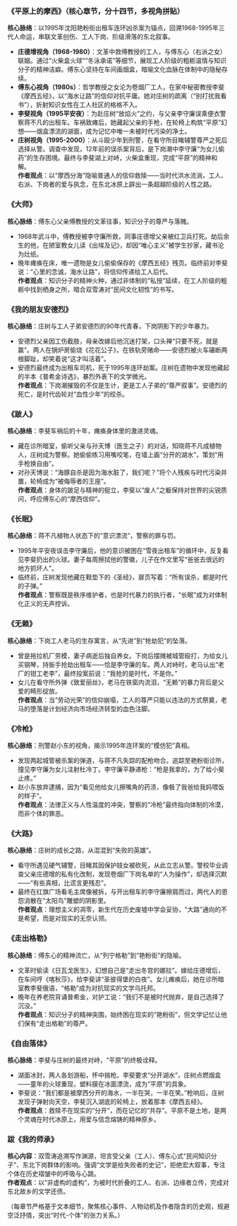 
### **《平原上的摩西》（核心章节，分十四节，多视角拼贴）**  
**核心脉络**：以1995年沈阳艳粉街出租车连环凶杀案为锚点，回溯1968-1995年三代人命运，串联文革创伤、工人下岗、阶级滑落的东北叙事。  
- **庄德增视角（1968-1980）**：文革中救傅教授的工人，与傅东心（右派之女）联姻。通过“火柴盒火球”“冬泳承诺”等细节，展现工人阶级的粗粝温情与知识分子的精神洁癖。傅东心坚持在车间画烟盒，暗喻文化血脉在体制中的隐秘存续。  
- **傅东心视角（1980s）**：哲学教授之女沦为卷烟厂工人，在家中秘密教授李斐《摩西五经》，以“海水让路”的信仰对抗平庸。她对庄树的疏离（“别打扰我看书”），折射知识女性在工人社区的格格不入。  
- **李斐视角（1995平安夜）**：为赴庄树“放焰火”之约，与父亲李守廉误乘便衣警察蒋不凡的出租车。车祸致瘫后，她藏起父亲的手枪，在轮椅上构筑“平原”幻想——烟盒漂流的湖面，成为记忆中唯一未被时代污染的净土。  
- **庄树视角（1995-2000）**：从斗殴少年到刑警，在看守所目睹辅警尊严之死后选择从警。调查中发现，12年前的误杀案背后，是下岗潮中李守廉“为女儿偷药”的生存困境。最终与李斐湖上对峙，火柴盒重现，完成“平原”的精神和解。  
**作者观点**：以“摩西分海”隐喻普通人的信仰救赎——当时代洪水流淌，工人、右派、下岗者的爱与执念，在东北冰原上辟出一条超越阶级的人性之路。


### **《大师》**  
**核心脉络**：傅东心父亲傅教授的文革往事，知识分子的尊严与落魄。  
- 1968年武斗中，傅教授被李守廉所救，同事庄德增父亲被红卫兵打死。劫后余生的他，在陋室教女儿读《出埃及记》，却因“唯心主义”被学生抄家，藏书沦为灶纸。  
- 晚年瘫痪在床，唯一遗物是女儿偷偷保存的《摩西五经》残页。临终前对李斐说：“心里的念诚，海水让路”，将信仰传递给工人后代。  
**作者观点**：知识分子的精神火种，通过非体制的“私授”延续，在工人阶级的粗粝中找到栖身之所，暗合双雪涛对“民间文化韧性”的书写。


### **《我的朋友安德烈》**  
**核心脉络**：庄树与工人子弟安德烈的90年代青春，下岗阴影下的少年暴力。  
- 安德烈父亲因工伤截肢，母亲改嫁后他沉迷打架，口头禅“只要不死，就是赢”。两人在锅炉房偷烧《花花公子》，在铁轨旁赌命——安德烈被火车碾断两根脚趾，却笑着说“这才叫活着”。  
- 安德烈最终成为出租车司机，死于1995年连环劫案。庄树在遗物中发现他藏起的半本《普希金诗选》，暴烈外表下的文学微光。  
**作者观点**：下岗潮摧毁的不仅是生计，更是工人子弟的“尊严叙事”。安德烈的死亡，是时代齿轮对“血性少年”的绞杀。


### **《跛人》**  
**核心脉络**：李斐车祸后的十年，瘫痪身体里的激进灵魂。  
- 藏在诊所暗室，偷听父亲与孙天博（医生之子）的对话，知晓蒋不凡成植物人，庄树成为警察。她偷偷练习用嘴咬笔，在墙上画“分开的湖水”，策划“用手枪换自由”。  
- 对孙天博说：“海豚自杀是因为海水脏了，我们呢？”将个人残疾与时代污染并置，轮椅成为“被侮辱者的王座”。  
**作者观点**：身体的跛足与精神的挺立，李斐以“废人”之躯保持对世界的尖锐质问，呼应傅东心的“摩西信仰”。


### **《长眠》**  
**核心脉络**：蒋不凡植物人状态下的“意识漂流”，警察的罪与罚。  
- 1995年平安夜误击李守廉后，他的意识被困在“雪夜出租车”的循环中，反复看见李斐扔出的火球。妻子每周擦拭他的警徽，儿子在作文里写“爸爸去很远的地方抓坏人”。  
- 临终前，庄树发现他藏在鞋垫下的《圣经》，扉页写着：“所有误杀，都是时代的子弹。”  
**作者观点**：警察既是秩序维护者，也是时代暴力的执行者，“长眠”成为对体制化正义的无声控诉。


### **《无赖》**  
**核心脉络**：下岗工人老马的生存寓言，从“先进”到“抢劫犯”的坠落。  
- 曾是拖拉机厂劳模，妻子病逝后独自养女。下岗后摆摊被城管殴打，为给女儿买钢琴，持扳手抢劫出租车——恰是李守廉的车。两人对峙时，老马认出“老厂的钳工老李”，最终投案前说：“我抢的是时代，不是你。”  
- 女儿在看守所外弹《致爱丽丝》，老马在铁窗内流泪，“无赖”的暴力背后是父爱的畸形绽放。  
**作者观点**：当“劳动光荣”的信仰崩塌，工人的尊严只能以违法的方式祭奠，老马的堕落是计划经济向市场经济转型的血色注脚。


### **《冷枪》**  
**核心脉络**：刑警赵小东的视角，揭示1995年连环案的“模仿犯”真相。  
- 发现两起城管被杀案的弹道，与蒋不凡失踪的配枪吻合。追踪至艳粉街诊所，撞见李守廉为女儿注射杜冷丁。李守廉平静递枪：“枪是我拿的，为了给小斐止疼。”  
- 赵小东放弃逮捕，因为“看见他给女儿擦嘴角的药渍，像极了我爸给我妈喂饭的样子”。  
**作者观点**：法律正义与人性温度的冲突，警察的“冷枪”最终指向体制的冷漠，而非个体的罪恶。


### **《大路》**  
**核心脉络**：庄树的成长之路，从混混到“失败的英雄”。  
- 看守所遇见硬气辅警，目睹其因保护妓女被砍死，从此立志从警。警校毕业调查父亲庄德增的私有化改制，发现卷烟厂下岗名单的“人为操作”，却选择沉默——“有些真相，比谎言更残忍”。  
- 最终在红旗广场看毛主席像被拆，与开出租车的李守廉擦肩而过，两代人的恩怨消散在“太阳鸟”雕塑的阴影里。  
**作者观点**：理想主义的凋零，新生代在历史废墟中学会妥协，“大路”通向的不是希望，而是对现实的无奈认领。


### **《走出格勒》**  
**核心脉络**：傅东心的精神流亡，从“列宁格勒”到“艳粉街”的隐喻。  
- 文革时偷读《日瓦戈医生》，幻想自己是“走出冬宫的娜拉”。嫁给庄德增后，在车间哼《喀秋莎》，给李斐讲“圣彼得堡的白夜”。女儿瘫痪后，她在诊所暗室教李斐俄语，“格勒”成为对抗现实的文学乌托邦。  
- 晚年在养老院背诵普希金，对护工说：“我们不是被时代抛弃，是自己选择了沉没。”  
**作者观点**：知识分子的精神突围，始终困在现实的“艳粉街”，但文学记忆让他们保有“走出格勒”的尊严。


### **《自由落体》**  
**核心脉络**：李斐与庄树的最终对峙，“平原”的终极诠释。  
- 湖面冰封，两人各划游船，怀中揣枪。李斐要求“分开湖水”，庄树点燃烟盒——童年的火球重现，塑料膜在冰面漂流，成为“平原”的具象。  
- 李斐说：“我们都是被摩西分开的海水，一半在哭，一半在笑。”枪响后，庄树发现子弹射向天空，李斐沉入湖底的轮椅上，放着那本《摩西五经》。  
**作者观点**：救赎不在现实的“分开”，而在记忆的“共存”。平原不是土地，是两个灵魂在时代冰原上，用爱与信念熔铸的精神原乡。


### **跋《我的师承》**  
**核心内容**：双雪涛追溯写作渊源，坦言受父亲（工人）、傅东心式“民间知识分子”、东北下岗群体的影响。强调“文学是给失败者的史记”，拒绝宏大叙事，专注个体在历史褶皱中的呼吸与心跳。  
**作者观点**：以“非虚构的虚构”，为被时代折叠的工人、右派、边缘者立传，完成对东北故乡的文学还债。  

（每章节严格基于文本细节，聚焦核心事件、人物动机及作者隐含的历史观，规避空泛抒情，突出“时代-个体”的张力关系。）